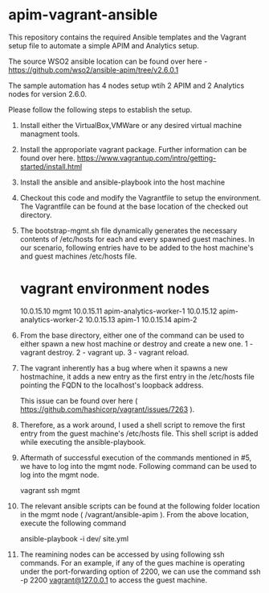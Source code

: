 # apim-vagrant-ansible

This repository contains the required Ansible templates and the Vagrant setup file to automate a simple APIM and Analytics setup.

The source WSO2 ansible location can be found over here -
      https://github.com/wso2/ansible-apim/tree/v2.6.0.1
      
The sample automation has 4 nodes setup wtih 2 APIM and 2 Analytics nodes for version 2.6.0.

Please follow the following steps to establish the setup.

1) Install either the VirtualBox,VMWare or any desired virtual machine managment tools.

2) Install the approporiate vagrant package. Further information can be found over here.
      https://www.vagrantup.com/intro/getting-started/install.html
      
3) Install the ansible and ansible-playbook into the host machine      
      
4) Checkout this code and modify the Vagrantfile to setup the environment. The Vagrantfile can be found at the base location 
   of the checked out directory.

5) The bootstrap-mgmt.sh file dynamically generates the necessary contents of /etc/hosts for each and every spawned guest 
    machines. In our scenario, following entries have to be added to the host machine's and guest machines /etc/hosts file.
    
      # vagrant environment nodes
      10.0.15.10  mgmt
      10.0.15.11  apim-analytics-worker-1
      10.0.15.12  apim-analytics-worker-2
      10.0.15.13  apim-1
      10.0.15.14  apim-2

6) From the base directory, either one of the command can be used to either spawn a new host machine or destroy and create a 
   new one.
      1 - vagrant destroy.
      2 - vagrant up.
      3 - vagrant reload.

7) The vagrant inherently has a bug where when it spawns a new hostmachine, it adds a new entry as the first entry in the 
   /etc/hosts file pointing the FQDN to the localhost's loopback address. 
   
   This issue can be found over here ( https://github.com/hashicorp/vagrant/issues/7263 ).
   
   
8) Therefore, as a work around, I used a shell script to remove the first entry from the guest machine's /etc/hosts file. 
   This shell script is added while executing the ansible-playbook.
   
9) Aftermath of successful execution of the commands mentioned in #5, we have to log into the mgmt node. 
   Following command can be used to log into the mgmt node.   
    
    vagrant ssh mgmt
    
10) The relevant ansible scripts can be found at the following folder location in the mgmt node ( /vagrant/ansible-apim ). 
    From the above location, execute the following command
   
    ansible-playbook -i dev/ site.yml
   
11) The reamining nodes can be accessed by using following ssh commands. For an example, if any of the gues machine is 
    operating under the port-forwarding option of 2200, we can use the command  ssh -p 2200 vagrant@127.0.0.1 to access the 
    guest machine.

    

